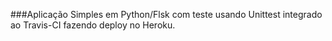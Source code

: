 ###Aplicação Simples em Python/Flsk com teste usando Unittest integrado ao Travis-CI fazendo deploy no Heroku.